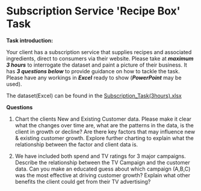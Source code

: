 # Subscription Service 'Recipe Box' Task
**Task introduction:**

Your client has a subscription service that supplies recipes and associated ingredients, direct to consumers via their website. Please take at ***maximum 3 hours*** to interrogate the dataset and paint a picture of their business. It has ***3 questions below*** to provide guidance on how to tackle the task. Please have any workings in ***Excel*** ready to show (***PowerPoint*** may be used).

The dataset(Excel) can be found in the [Subscription_Task(3hours).xlsx](https://github.com/atomxu10/MediaDataAnalysis/blob/main/Subscription_Task(3hours).xlsx)

**Questions**

1. Chart the clients New and Existing Customer data.
  Please make it clear what the changes over time are, what are the patterns in the data, is the client in growth or decline?
  Are there key factors that may influence new & existing customer growth. Explore further charting to explain what the relationship between the   factor and client data is.

2. We have included both spend and TV ratings for 3 major campaigns. Describe the relationship between the TV Campaign and the customer data.
Can you make an educated guess about which campaign (A,B,C) was the most effective at driving customer growth?
Explain what other benefits the client could get from their TV advertising?
